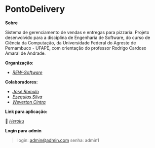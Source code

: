 # PontoDelivery

**Sobre**

Sistema de gerenciamento de vendas e entregas para pizzaria.
Projeto desenvolvido para a disciplina de Engenharia de Software,
do curso de Ciência da Computação,
da Universidade Federal do Agreste de Pernambuco - UFAPE,
com orientação do professor Rodrigo Cardoso Amaral de Andrade.

**Organização:**

*  [*REW-Software*](https://github.com/REW-Software)

**Colaboradores:**

*  [*José Romulo*](https://github.com/J-Romulo)
*  [*Ezequias Silva*](https://github.com/ezequias2d)
*  [*Weverton Cintra*](https://github.com/WevertonCintra)

**Link para aplicação:**

🚀 [*Heroku*](https://ponto-delivery.herokuapp.com/)

**Login para admin**

> login: admin@admin.com
> senha: admin1